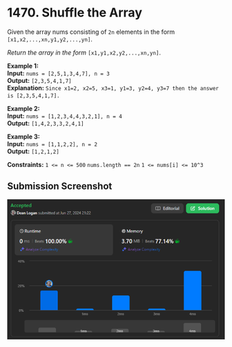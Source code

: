 # 1470. Shuffle the Array

Given the array nums consisting of `2n` elements in the form `[x1,x2,...,xn,y1,y2,...,yn]`.

*Return the array in the form* `[x1,y1,x2,y2,...,xn,yn]`.

**Example 1:**  
    **Input:** `nums = [2,5,1,3,4,7], n = 3`  
    **Output:** `[2,3,5,4,1,7] `  
    **Explanation:** `Since x1=2, x2=5, x3=1, y1=3, y2=4, y3=7 then the answer is [2,3,5,4,1,7].`     

**Example 2:**  
    **Input:** `nums = [1,2,3,4,4,3,2,1], n = 4`  
    **Output:** `[1,4,2,3,3,2,4,1]`  

**Example 3:**  
    **Input:** `nums = [1,1,2,2], n = 2`  
    **Output:** `[1,2,1,2]`  

**Constraints:**
    `1 <= n <= 500`
    `nums.length == 2n`
    `1 <= nums[i] <= 10^3`

## Submission Screenshot

![Image](./shuffle-array.png)